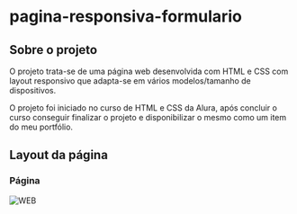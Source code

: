 # pagina-responsiva-formulario

## Sobre o projeto
O projeto trata-se de uma página web desenvolvida com HTML e CSS com layout responsivo que adapta-se em vários modelos/tamanho de dispositivos.  

O projeto foi iniciado no curso de HTML e CSS da Alura, após concluir o curso conseguir finalizar o projeto e disponibilizar o mesmo como um item do meu portfólio. 

## Layout da página
### Página 
![WEB](https://github.com/Teddy-ar/pagina-responsiva-formulario/blob/master/img/Animacao7.gif) 
